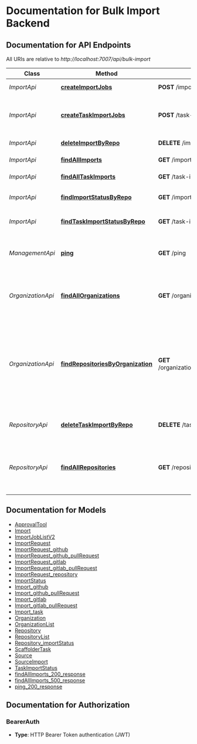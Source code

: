 # Documentation for Bulk Import Backend

<a name="documentation-for-api-endpoints"></a>

## Documentation for API Endpoints

All URIs are relative to _http://localhost:7007/api/bulk-import_

| Class             | Method                                                                                       | HTTP request                                           | Description                                                                                                                      |
| ----------------- | -------------------------------------------------------------------------------------------- | ------------------------------------------------------ | -------------------------------------------------------------------------------------------------------------------------------- |
| _ImportApi_       | [**createImportJobs**](Apis/ImportApi.md#createimportjobs)                                   | **POST** /imports                                      | Submit Import Jobs                                                                                                               |
| _ImportApi_       | [**createTaskImportJobs**](Apis/ImportApi.md#createtaskimportjobs)                           | **POST** /task-imports                                 | Execute a scaffolder template for a list of repositories                                                                         |
| _ImportApi_       | [**deleteImportByRepo**](Apis/ImportApi.md#deleteimportbyrepo)                               | **DELETE** /import/by-repo                             | Delete Import by repository                                                                                                      |
| _ImportApi_       | [**findAllImports**](Apis/ImportApi.md#findallimports)                                       | **GET** /imports                                       | Fetch Import Jobs                                                                                                                |
| _ImportApi_       | [**findAllTaskImports**](Apis/ImportApi.md#findalltaskimports)                               | **GET** /task-imports                                  | Fetch Import Jobs                                                                                                                |
| _ImportApi_       | [**findImportStatusByRepo**](Apis/ImportApi.md#findimportstatusbyrepo)                       | **GET** /import/by-repo                                | Get Import Status by repository                                                                                                  |
| _ImportApi_       | [**findTaskImportStatusByRepo**](Apis/ImportApi.md#findtaskimportstatusbyrepo)               | **GET** /task-import/by-repo                           | Get Import Status by repository                                                                                                  |
| _ManagementApi_   | [**ping**](Apis/ManagementApi.md#ping)                                                       | **GET** /ping                                          | Check the health of the Bulk Import backend router                                                                               |
| _OrganizationApi_ | [**findAllOrganizations**](Apis/OrganizationApi.md#findallorganizations)                     | **GET** /organizations                                 | Fetch Organizations accessible by Backstage Github Integrations                                                                  |
| _OrganizationApi_ | [**findRepositoriesByOrganization**](Apis/OrganizationApi.md#findrepositoriesbyorganization) | **GET** /organizations/{organizationName}/repositories | Fetch Repositories in the specified GitHub organization, provided it is accessible by any of the configured GitHub Integrations. |
| _RepositoryApi_   | [**deleteTaskImportByRepo**](Apis/RepositoryApi.md#deletetaskimportbyrepo)                   | **DELETE** /task-import/by-repo                        | Delete task import by repository name                                                                                            |
| _RepositoryApi_   | [**findAllRepositories**](Apis/RepositoryApi.md#findallrepositories)                         | **GET** /repositories                                  | Fetch Organization Repositories accessible by Backstage Github Integrations                                                      |

<a name="documentation-for-models"></a>

## Documentation for Models

- [ApprovalTool](./Models/ApprovalTool.md)
- [Import](./Models/Import.md)
- [ImportJobListV2](./Models/ImportJobListV2.md)
- [ImportRequest](./Models/ImportRequest.md)
- [ImportRequest_github](./Models/ImportRequest_github.md)
- [ImportRequest_github_pullRequest](./Models/ImportRequest_github_pullRequest.md)
- [ImportRequest_gitlab](./Models/ImportRequest_gitlab.md)
- [ImportRequest_gitlab_pullRequest](./Models/ImportRequest_gitlab_pullRequest.md)
- [ImportRequest_repository](./Models/ImportRequest_repository.md)
- [ImportStatus](./Models/ImportStatus.md)
- [Import_github](./Models/Import_github.md)
- [Import_github_pullRequest](./Models/Import_github_pullRequest.md)
- [Import_gitlab](./Models/Import_gitlab.md)
- [Import_gitlab_pullRequest](./Models/Import_gitlab_pullRequest.md)
- [Import_task](./Models/Import_task.md)
- [Organization](./Models/Organization.md)
- [OrganizationList](./Models/OrganizationList.md)
- [Repository](./Models/Repository.md)
- [RepositoryList](./Models/RepositoryList.md)
- [Repository_importStatus](./Models/Repository_importStatus.md)
- [ScaffolderTask](./Models/ScaffolderTask.md)
- [Source](./Models/Source.md)
- [SourceImport](./Models/SourceImport.md)
- [TaskImportStatus](./Models/TaskImportStatus.md)
- [findAllImports_200_response](./Models/findAllImports_200_response.md)
- [findAllImports_500_response](./Models/findAllImports_500_response.md)
- [ping_200_response](./Models/ping_200_response.md)

<a name="documentation-for-authorization"></a>

## Documentation for Authorization

<a name="BearerAuth"></a>

### BearerAuth

- **Type**: HTTP Bearer Token authentication (JWT)
